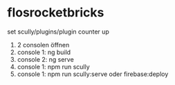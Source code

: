 # flosrocketbricks

set scully/plugins/plugin counter up

1. 2 consolen öffnen
2. console 1: ng build
3. console 2: ng serve
4. console 1: npm run scully
5. console 1: npm run scully:serve oder firebase:deploy